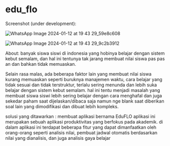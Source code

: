 # edu_flo
Screenshot (under development):

![WhatsApp Image 2024-01-12 at 19 43 29_59e8c608](https://github.com/sidqiarasyid/EduFlo/assets/80884710/95bfab31-6de9-4ec1-8eb5-d39d3b63d4ed)

![WhatsApp Image 2024-01-12 at 19 43 29_9c2b3912](https://github.com/sidqiarasyid/EduFlo/assets/80884710/a7847582-de81-4f88-9904-7710709e9853)


About:
banyak siswa siswi di indonesia yang hobinya belajar dengan sistem kebut semalam, dan hal ini tentunya tak jarang membuat nilai siswa pas pas an dan bahkan tidak memuaskan. 

Selain rasa malas, ada beberapa faktor lain yang membuat nilai siswa kurang memuaskan seperti buruknya manajemen waktu, cara belajar yang tidak sesuai dan tidak terstruktur, terlalu sering menunda dan lebih suka belajar dengan sistem kebut semalam.
hal ini tentu menjadi masalah yang membuat siswa siswi lebih sering belajar dengan cara menghafal dan juga sekedar paham saat dijelaskan/dibaca saja namun nge blank saat diberikan soal lain yang dimodifikasi dan dibuat lebih kompleks.

solusi yang ditawarkan :
membuat aplikasi bernama EduFLO
aplikasi ini merupakan sebuah aplikasi produktivitas yang berfokus pada akademik. di dalam aplikasi ini terdapat beberapa fitur yang dapat dimanfaatkan oleh orang-orang seperti analisis nilai, pembuat jadwal otomatis berdasarkan nilai yang dianalisis, dan juga analisis gaya belajar
